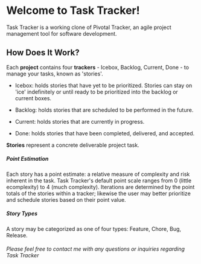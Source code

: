 # Welcome to Task Tracker! 

Task Tracker is a working clone of Pivotal Tracker, an agile project management tool for software development.  

## How Does It Work? 

Each **project** contains four **trackers** - Icebox, Backlog, Current, Done - to manage your tasks, known as 'stories'. 

+ Icebox: holds stories that have yet to be prioritized. Stories can stay on 'ice' indefinitely or until ready to be prioritized into the backlog or current boxes.

+ Backlog: holds stories that are scheduled to be performed in the future.

+ Current: holds stories that are currently in progress.

+ Done: holds stories that have been completed, delivered, and accepted.


**Stories** represent a concrete deliverable project task. 

##### Point Estimation

Each story has a point estimate: a relative measure of complexity and risk inherent in the task. Task Tracker's default point scale ranges from 0 (little ecomplexity) to 4 (much complexity). Iterations are determined by the point totals of the stories within a tracker; likewise the user may better prioritize and schedule stories based on their point value. 

##### Story Types

A story may be categorized as one of four types: Feature, Chore, Bug, Release.

###### Please feel free to contact me with any questions or inquiries regarding Task Tracker 
